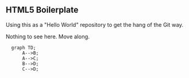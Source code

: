 HTML5 Boilerplate
-----------------

Using this as a "Hello World" repository to get the hang of 
the Git way.

Nothing to see here. Move along.

```mermaid
  graph TD;
      A-->B;
      A-->C;
      B-->D;
      C-->D;
```

